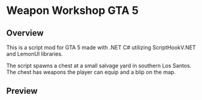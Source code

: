 # Weapon Workshop GTA 5

## Overview

This is a script mod for GTA 5 made with .NET C# utilizing ScriptHookV.NET and LemonUI libraries.

The script spawns a chest at a small salvage yard in southern Los Santos. The chest has weapons the player can equip and a blip on the map.

## Preview

